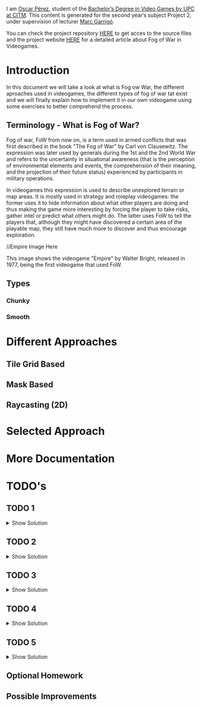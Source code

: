 I am [Oscar Pérez](https://www.linkedin.com/in/oscar-pérez-martín-94a3a5196/), student of the [Bachelor’s Degree in
Video Games by UPC at CITM](https://www.citm.upc.edu/ing/estudis/graus-videojocs/). This content is generated for the second year’s
subject Project 2, under supervision of lecturer [Marc Garrigó](https://www.linkedin.com/in/mgarrigo/).

You can check the project repository [HERE](https://github.com/oscarpm5/Fog-of-War---Research-Project) to get acces to the source files and the project website [HERE](https://oscarpm5.github.io/Fog-of-War---Research-Project/) for a detailed article about Fog of War in Videogames.

# Introduction
In this document we will take a look at what is Fog ow War, the different aproaches used in videogames, the different types of fog of war tat exist and we will finally explain how to implement it in our own videogame using some exercises to better comprehend the process.

## Terminology - What is Fog of War?
Fog of war, FoW from now on, is a term used in armed conflicts that was first described in the book "The Fog of War" by Carl von Clausewitz. The expression was later used by generals during the 1st and the 2nd World War and refers to the uncertainty in situational awareness (that is the perception of environmental elements and events, the comprehension of their meaning, and the projection of their future status) experienced by participants in military operations.

In videogames this expression is used to describe unexplored terrain or map areas. It is mostly used in strategy and roleplay videogames: the former uses it to hide information about what other players are doing and thus making the game more interesting by forcing the player to take risks, gather intel or predict what others might do. The latter uses FoW to tell the players that, although they might have discovered a certain area of the playable map, they still have much more to discover and thus encourage exploration.

//Empire Image Here

This image shows the videogame "Empire" by Walter Bright, released in 1977, being the first videogame that used FoW.

## Types
### Chunky
### Smooth


# Different Approaches
## Tile Grid Based
## Mask Based
## Raycasting (2D)


# Selected Approach


# More Documentation


# TODO's
## TODO 1

<details>
  <summary>Show Solution</summary>

</details>

## TODO 2

<details>
  <summary>Show Solution</summary>

</details>

## TODO 3

<details>
  <summary>Show Solution</summary>

</details>

## TODO 4

<details>
  <summary>Show Solution</summary>

</details>

## TODO 5

<details>
  <summary>Show Solution</summary>

</details>

## Optional Homework
## Possible Improvements
